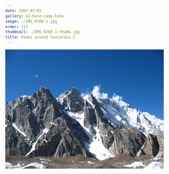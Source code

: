 ```yaml
---
date: 2003-01-01
gallery: k2-base-camp-hike
image: ./IMG_0260-1.jpg
order: 117
thumbnail: ./IMG_0260-1-thumb.jpg
title: Peaks around Concordia 2
---
```


![Peaks around Concordia 2](./IMG_0260-1.jpg)